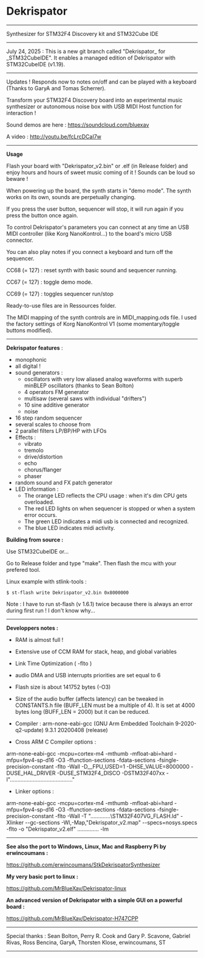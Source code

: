# Dekrispator 

- - - - 

Synthesizer for STM32F4 Discovery kit and STM32Cube IDE


- - - - 

July 24, 2025 : This is a new git branch called "Dekrispator_ for _STM32CubeIDE". It enables a managed edition of Dekrispator with STM32CubeIDE (v1.19).

- - - -

Updates ! Responds now to notes on/off and can be played with a keyboard (Thanks to GaryA and Tomas Scherrer).

Transform your STM32F4 Discovery board into an experimental music synthesizer or autonomous noise box with USB MIDI Host function for interaction !

Sound demos are here : https://soundcloud.com/bluexav

A video : http://youtu.be/fcLrcDCaI7w

- - - -

**Usage**

Flash your board with "Dekrispator_v2.bin" or .elf (in Release folder) and enjoy hours and hours of sweet music coming of it ! Sounds can be loud so beware !

When powering up the board, the synth starts in "demo mode". The synth works on its own, sounds are perpetually changing. 

If you press the user button, sequencer will stop, it will run again if you press the button once again.

To control Dekrispator's parameters you can connect at any time an USB MIDI controller (like Korg NanoKontrol...) to the board's micro USB connector.

You can also play notes if you connect a keyboard and turn off the sequencer.

CC68 (= 127) : reset synth with basic sound and sequencer running.

CC67 (= 127) : toggle demo mode.

CC69 (= 127) : toggles sequencer run/stop



Ready-to-use files are in Ressources folder.

The MIDI mapping of the synth controls are in MIDI_mapping.ods file. I used the factory settings of Korg NanoKontrol V1 (some momentary/toggle buttons modified). 


- - - -

**Dekrispator features** :

 * monophonic
 * all digital !
 * sound generators :
   * oscillators with very low aliased analog waveforms with superb minBLEP oscillators (thanks to Sean Bolton)
   * 4 operators FM generator
   * multisaw (several saws with individual "drifters")
   * 10 sine additive generator
   * noise
 * 16 step random sequencer
 * several scales to choose from
 * 2 parallel filters LP/BP/HP with LFOs
 * Effects :
   * vibrato
   * tremolo
   * drive/distortion
   * echo
   * chorus/flanger
   * phaser
 * random sound and FX patch generator
 * LED information :
   * The orange LED reflects the CPU usage : when it's dim CPU gets overloaded.
   * The red LED lights on when sequencer is stopped or when a system error occurs.
   * The green LED indicates a midi usb is connected and recognized.
   * The blue LED indicates midi activity.



**Building from source :**

Use STM32CubeIDE or...

Go to Release folder and type "make". Then flash the mcu with your prefered tool.

Linux example with stlink-tools : 

```
$ st-flash write Dekrispator_v2.bin 0x8000000
```

Note : I have to run st-flash (v 1.6.1) twice because there is always an error during first run ! I don't know why...
- - - 

**Developpers notes :**

* RAM is almost full !
* Extensive use of CCM RAM for stack, heap, and global variables
* Link Time Optimization ( -flto ) 
* audio DMA and USB interrupts priorities are set equal to 6
* Flash size is about 141752 bytes (-O3)
* Size of the audio buffer (affects latency) can be tweaked in CONSTANTS.h file (BUFF_LEN must be a multiple of 4).
It is set at 4000 bytes long (BUFF_LEN = 2000) but it can be reduced.

* Compiler : arm-none-eabi-gcc (GNU Arm Embedded Toolchain 9-2020-q2-update) 9.3.1 20200408 (release)

* Cross ARM C Compiler options :

arm-none-eabi-gcc -mcpu=cortex-m4 -mthumb -mfloat-abi=hard -mfpu=fpv4-sp-d16 -O3 -ffunction-sections -fdata-sections  -fsingle-precision-constant -flto -Wall -D__FPU_USED=1 -DHSE_VALUE=8000000 -DUSE_HAL_DRIVER -DUSE_STM32F4_DISCO -DSTM32F407xx -I"........................................."

* Linker options :

arm-none-eabi-gcc -mcpu=cortex-m4 -mthumb -mfloat-abi=hard -mfpu=fpv4-sp-d16 -O3 -ffunction-sections -fdata-sections  -fsingle-precision-constant -flto -Wall -T ".............\STM32F407VG_FLASH.ld" -Xlinker --gc-sections -Wl,-Map,"Dekrispator_v2.map" --specs=nosys.specs -flto -o "Dekrispator_v2.elf"  ..............  -lm
  
- - - 
**See also the port to Windows, Linux, Mac and Raspberry Pi  by erwincoumans :**  

 https://github.com/erwincoumans/StkDekrispatorSynthesizer  
 
 **My very basic port to linux :**  

https://github.com/MrBlueXav/Dekrispator-linux   
 
**An advanced version of Dekrispator with a simple GUI on a powerful board :**
 
 https://github.com/MrBlueXav/Dekrispator-H747CPP
 
 - - - -
Special thanks : Sean Bolton, Perry R. Cook and Gary P. Scavone, Gabriel Rivas, Ross Bencina, GaryA, Thorsten Klose, erwincoumans, ST

- - - - 
